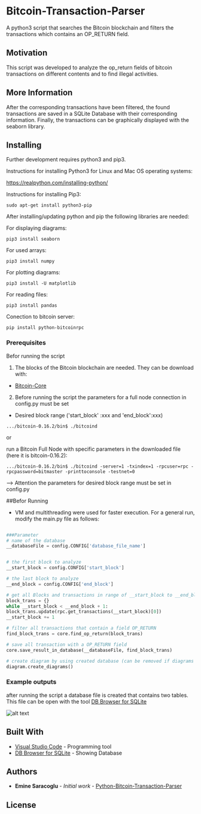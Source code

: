 # Bitcoin-Transaction-Parser
A python3 script that searches the Bitcoin blockchain and filters the transactions which contains an OP_RETURN field.

## Motivation
This script was developed to analyze the op_return fields of bitcoin transactions on different contents and to find illegal activities.

## More Information

After the corresponding transactions have been filtered, the found transactions are saved in a SQLite Database with their corresponding information. Finally, the transactions can be graphically displayed with the seaborn library.

##  Installing
Further development requires python3 and pip3.

Instructions for installing Python3 for Linux and Mac OS operating systems:

https://realpython.com/installing-python/


Instructions for installing Pip3:

```
sudo apt-get install python3-pip
```

After installing/updating python and pip the following libraries are needed:

For displaying diagrams:
```
pip3 install seaborn
```

For used arrays:
```
pip3 install numpy
```

For plotting diagrams:
```
pip3 install -U matplotlib
```

For reading files:
```
pip3 install pandas
```

Conection to bitcoin server:
```
pip install python-bitcoinrpc
```

### Prerequisites

Befor running the script 

1. The blocks of the Bitcoin blockchain are needed. They can be download with:
* [Bitcoin-Core](https://bitcoin.org/de/download)

2. Before running the script the parameters for a full node connection in config.py must be set
- Desired block range ('start_block' :xxx  and  'end_block':xxx) 

```
.../bitcoin-0.16.2/bin$ ./bitcoind 
```

or 

 run a Bitcoin Full Node with specific parameters in the downloaded file (here it is bitcoin-0.16.2):
 
```
.../bitcoin-0.16.2/bin$ ./bitcoind -server=1 -txindex=1 -rpcuser=rpc -rpcpassword=bitmaster -printtoconsole -testnet=0 
```
--> Attention the parameters for desired block range must be set in config.py


##Befor Running

- VM and multithreading were used for faster execution. For a general run, modify the main.py file as follows:

```python

###Parameter
# name of the database 
__databaseFile = config.CONFIG['database_file_name']


# the first block to analyze
__start_block = config.CONFIG['start_block']

# the last block to analyze
__end_block = config.CONFIG['end_block']

# get all Blocks and transactions in range of __start_block to __end_block
block_trans = {}
while __start_block < __end_block + 1:
block_trans.update(rpc.get_transactions(__start_block)[0])
__start_block += 1

# filter all transactions that contain a field OP_RETURN 
find_block_trans = core.find_op_return(block_trans)

# save all transaction with a OP_RETURN field
core.save_result_in_database(__databaseFile, find_block_trans)

# create diagram by using created database (can be removed if diagrams are not desired)
diagram.create_diagrams()
```

### Example outputs

after running the script a database file is created that contains two tables. This file can be open with the tool [DB Browser for SQLite](https://sqlitebrowser.org)


![alt text](file:///Users/meric-doga/Desktop/Bildschirmfoto%202018-10-14%20um%2020.19.23.png)


## Built With

* [Visual Studio Code](https://code.visualstudio.com) - Programming tool
* [DB Browser for SQLite](https://sqlitebrowser.org) - Showing Database



## Authors

* **Emine Saracoglu** - *Initial work* - [Python-Bitcoin-Transaction-Parser](https://github.com/MericD/Python-Bitcoin-Transaction-Parser.git)

## License


